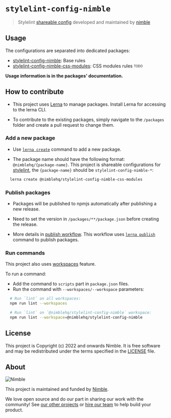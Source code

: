 # `stylelint-config-nimble`

> Stylelint [shareable config](https://stylelint.io/user-guide/configure/) developed and maintained by [nimble](https://nimblehq.co/)

## Usage

The configurations are separated into dedicated packages:

- [stylelint-config-nimble](/packages/stylelint-config-nimble): Base rules
- [stylelint-config-nimble-css-modules](/packages/stylelint-config-nimble-css-modules): CSS modules rules <sub><sup>TODO</sup></sub>

__Usage information is in the packages' documentation.__

## How to contribute

- This project uses [Lerna](https://lerna.js.org/) to manage packages. Install Lerna for accessing to the lerna CLI.

- To contribute to the existing packages, simply navigate to the `/packages` folder and create a pull request to change them.

### Add a new package

- Use [`lerna create`](https://github.com/lerna/lerna/tree/main/commands/create#readme) command to add a new package.

- The package name should have the following format: `@nimblehq/{package-name}`. This project is shareable configurations for [stylelint](https://stylelint.io/), the `{package-name}` should be `stylelint-config-nimble-*`:

```bash
  lerna create @nimblehq/stylelint-config-nimble-css-modules
```

### Publish packages

- Packages will be published to npmjs automatically after publishing a new release.

- Need to set the version in `/packages/**/package.json` before creating the release.

- More details in [publish workflow](/.github/workflows/publish.yml). This workflow uses [`lerna publish`](https://github.com/lerna/lerna/tree/main/commands/publish#readme) command to publish packages.

### Run commands

This project also uses [workspaces](https://docs.npmjs.com/cli/v8/using-npm/workspaces) feature.

To run a command:

- Add the command to `scripts` part in `package.json` files.
- Run the command with `--workspaces/--workspace` parameters:

```bash
  # Run `lint` on all workspaces:
  npm run lint --workspaces

  # Run `lint` on `@nimblehq/stylelint-config-nimble` workspace:
  npm run lint --workspace=@nimblehq/stylelint-config-nimble
```

## License

This project is Copyright (c) 2022 and onwards Nimble. It is free software and may be redistributed under the terms specified in the [LICENSE] file.

[LICENSE]: /LICENSE

## About

![Nimble](https://assets.nimblehq.co/logo/dark/logo-dark-text-160.png)

This project is maintained and funded by [Nimble](https://nimblehq.co).

We love open source and do our part in sharing our work with the community!
See [our other projects][community] or [hire our team][hire] to help build your product.

[community]: https://github.com/nimblehq
[hire]: https://nimblehq.co/

